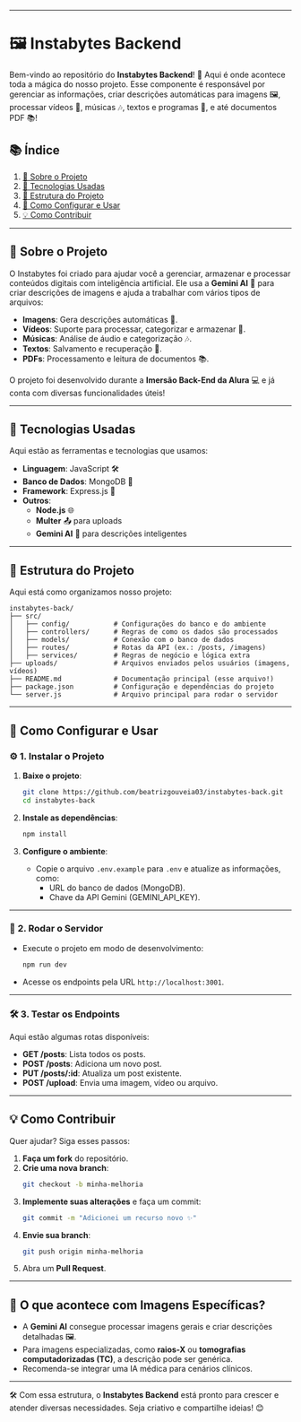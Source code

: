 
---

# 🖼️ **Instabytes Backend**


Bem-vindo ao repositório do **Instabytes Backend**! 🚀 Aqui é onde acontece toda a mágica do nosso projeto. Esse componente é responsável por gerenciar as informações, criar descrições automáticas para imagens 🖼️, processar vídeos 🎥, músicas 🎶, textos e programas 📄, e até documentos PDF 📚!  

## 📚 **Índice**

1. [🌟 Sobre o Projeto](#-sobre-o-projeto)  
2. [🚀 Tecnologias Usadas](#-tecnologias-usadas)  
3. [📂 Estrutura do Projeto](#-estrutura-do-projeto)  
4. [🔧 Como Configurar e Usar](#-como-configurar-e-usar)  
5. [💡 Como Contribuir](#-como-contribuir)  

---

## 🌟 **Sobre o Projeto**

O Instabytes foi criado para ajudar você a gerenciar, armazenar e processar conteúdos digitais com inteligência artificial. Ele usa a **Gemini AI** 🤖 para criar descrições de imagens e ajuda a trabalhar com vários tipos de arquivos:  

- **Imagens**: Gera descrições automáticas 📝.  
- **Vídeos**: Suporte para processar, categorizar e armazenar 🎥.  
- **Músicas**: Análise de áudio e categorização 🎶.  
- **Textos**: Salvamento e recuperação 📄.  
- **PDFs**: Processamento e leitura de documentos 📚.  

O projeto foi desenvolvido durante a **Imersão Back-End da Alura** 💻 e já conta com diversas funcionalidades úteis!  

---

## 🚀 **Tecnologias Usadas**

Aqui estão as ferramentas e tecnologias que usamos:  

- **Linguagem**: JavaScript 🛠️  
- **Banco de Dados**: MongoDB 🍃  
- **Framework**: Express.js 🚀  
- **Outros**:  
  - **Node.js** 🌐  
  - **Multer** 📤 para uploads  
  - **Gemini AI** 🤖 para descrições inteligentes  

---

## 📂 **Estrutura do Projeto**

Aqui está como organizamos nosso projeto:  

```plaintext
instabytes-back/
├── src/
│   ├── config/           # Configurações do banco e do ambiente
│   ├── controllers/      # Regras de como os dados são processados
│   ├── models/           # Conexão com o banco de dados
│   ├── routes/           # Rotas da API (ex.: /posts, /imagens)
│   ├── services/         # Regras de negócio e lógica extra
├── uploads/              # Arquivos enviados pelos usuários (imagens, vídeos)
├── README.md             # Documentação principal (esse arquivo!)
├── package.json          # Configuração e dependências do projeto
└── server.js             # Arquivo principal para rodar o servidor
```

---

## 🔧 **Como Configurar e Usar**

### ⚙️ **1. Instalar o Projeto**

1. **Baixe o projeto**:  
   ```bash
   git clone https://github.com/beatrizgouveia03/instabytes-back.git
   cd instabytes-back
   ```  

2. **Instale as dependências**:  
   ```bash
   npm install
   ```  

3. **Configure o ambiente**:  
   - Copie o arquivo `.env.example` para `.env` e atualize as informações, como:  
     - URL do banco de dados (MongoDB).  
     - Chave da API Gemini (GEMINI_API_KEY).  

---

### 🚀 **2. Rodar o Servidor**

- Execute o projeto em modo de desenvolvimento:  
  ```bash
  npm run dev
  ```  

- Acesse os endpoints pela URL `http://localhost:3001`.

---

### 🛠️ **3. Testar os Endpoints**

Aqui estão algumas rotas disponíveis:  

- **GET /posts**: Lista todos os posts.  
- **POST /posts**: Adiciona um novo post.  
- **PUT /posts/:id**: Atualiza um post existente.  
- **POST /upload**: Envia uma imagem, vídeo ou arquivo.  

---

## 💡 **Como Contribuir**

Quer ajudar? Siga esses passos:  

1. **Faça um fork** do repositório.  
2. **Crie uma nova branch**:  
   ```bash
   git checkout -b minha-melhoria
   ```  
3. **Implemente suas alterações** e faça um commit:  
   ```bash
   git commit -m "Adicionei um recurso novo ✨"
   ```  
4. **Envie sua branch**:  
   ```bash
   git push origin minha-melhoria
   ```  
5. Abra um **Pull Request**.  

---

## 📝 **O que acontece com Imagens Específicas?**

- A **Gemini AI** consegue processar imagens gerais e criar descrições detalhadas 🖼️.  
- Para imagens especializadas, como **raios-X** ou **tomografias computadorizadas (TC)**, a descrição pode ser genérica.  
- Recomenda-se integrar uma IA médica para cenários clínicos.  

---

🛠️ Com essa estrutura, o **Instabytes Backend** está pronto para crescer e atender diversas necessidades. Seja criativo e compartilhe ideias! 😊

